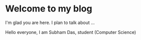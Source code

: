# Welcome to my blog

I'm glad you are here. I plan to talk about ...

Hello everyone, I am Subham Das, student (Computer Science)
